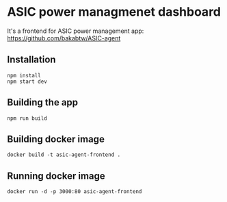# ASIC power managmenet dashboard
It's a frontend for ASIC power management app: https://github.com/bakabtw/ASIC-agent

## Installation
```
npm install
npm start dev
```

## Building the app
```
npm run build
```

## Building docker image
```
docker build -t asic-agent-frontend .
```

## Running docker image
```
docker run -d -p 3000:80 asic-agent-frontend
```
